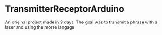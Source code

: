 # TransmitterReceptorArduino
An original project made in 3 days. The goal was to transmit a phrase with a laser and using the morse langage
